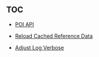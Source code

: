 
## TOC

- [POI API](./docs/api_poi.md)

- [Reload Cached Reference Data](./docs/api_reload.md)

- [Adjust Log Verbose](./docs/api_log.md)